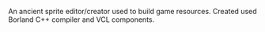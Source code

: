 An ancient sprite editor/creator used to build game resources. Created used Borland C++ compiler and VCL components.
